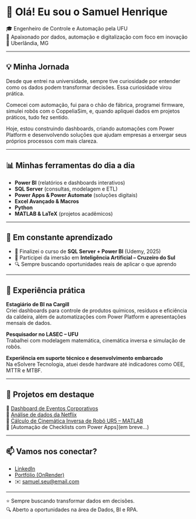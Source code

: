 # 👋 Olá! Eu sou o Samuel Henrique

🎓 Engenheiro de Controle e Automação pela UFU  
🚀 Apaixonado por dados, automação e digitalização com foco em inovação  
📍 Uberlândia, MG

---

## 💡 Minha Jornada

Desde que entrei na universidade, sempre tive curiosidade por entender como os dados podem transformar decisões. Essa curiosidade virou prática.

Comecei com automação, fui para o chão de fábrica, programei firmware, simulei robôs com o CoppeliaSim, e, quando apliquei dados em projetos práticos, tudo fez sentido.

Hoje, estou construindo dashboards, criando automações com Power Platform e desenvolvendo soluções que ajudam empresas a enxergar seus próprios processos com mais clareza.

---

## 📊 Minhas ferramentas do dia a dia

- **Power BI** (relatórios e dashboards interativos)
- **SQL Server** (consultas, modelagem e ETL)
- **Power Apps & Power Automate** (soluções digitais)
- **Excel Avançado & Macros**
- **Python**
- **MATLAB & LaTeX** (projetos acadêmicos)

---

## 🧠 Em constante aprendizado

- 📘 Finalizei o curso de **SQL Server + Power BI** (Udemy, 2025)
- 🧠 Participei da imersão em **Inteligência Artificial – Cruzeiro do Sul**
- 🔍 Sempre buscando oportunidades reais de aplicar o que aprendo

---

## 🧪 Experiência prática

**Estagiário de BI na Cargill**  
Criei dashboards para controle de produtos químicos, resíduos e eficiência da caldeira, além de automatizações com Power Platform e apresentações mensais de dados.

**Pesquisador no LASEC – UFU**  
Trabalhei com modelagem matemática, cinemática inversa e simulação de robôs.

**Experiência em suporte técnico e desenvolvimento embarcado**  
Na eSolvere Tecnologia, atuei desde hardware até indicadores como OEE, MTTR e MTBF.

---

## 📌 Projetos em destaque

🔹 [Dashboard de Eventos Corporativos](https://github.com/Samuel442/SQL/tree/main/Eventos_Corporativos)  
🔹 [Análise de dados da Netflix](https://github.com/Samuel442/SQL/tree/main/Projeto_Completo_PBI)  
🔹 [Cálculo de Cinemática Inversa de Robô UR5 – MATLAB](https://github.com/Samuel442/Matlab/tree/main/UR5)  
🔹 [Automação de Checklists com Power Apps](em breve…)

---

## 📫 Vamos nos conectar?

- [LinkedIn](https://www.linkedin.com/in/samuel-henrique-lima-da-silva)
- [Portfólio (OnRender)](https://seu-link-aqui.com)
- ✉️ samuel.seu@email.com

---

⭐ Sempre buscando transformar dados em decisões.  
🔍 Aberto a oportunidades na área de Dados, BI e RPA.
